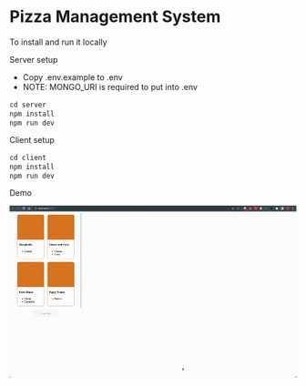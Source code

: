 # Pizza Management System

To install and run it locally

Server setup

- Copy .env.example to .env
- NOTE: MONGO_URI is required to put into .env

```
cd server
npm install
npm run dev
```

Client setup
```
cd client
npm install
npm run dev
```

Demo

![Alt Text](demo.gif)

